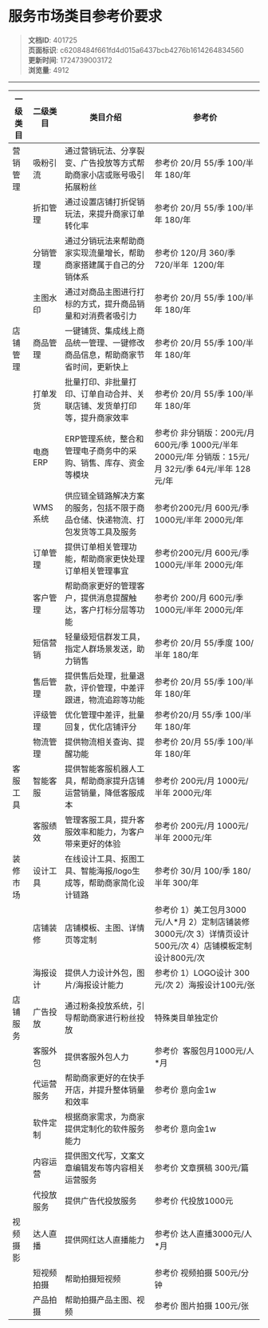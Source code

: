 # 服务市场类目参考价要求

> **文档ID**: 401725  
> **页面标识**: c6208484f661fd4d015a6437bcb4276b1614264834560  
> **更新时间**: 1724739003172  
> **浏览量**: 4912

---

| 一级类目 | 二级类目 | 类目介绍 | 参考价 |
| --- | --- | --- | --- |
| 营销管理 | 吸粉引流 | 通过营销玩法、分享裂变、广告投放等方式帮助商家小店或账号吸引拓展粉丝 | 参考价 20/月 55/季 100/半年 180/年 |
|  | 折扣管理 | 通过设置店铺打折促销玩法，来提升商家订单转化率 | 参考价 20/月 55/季 100/半年 180/年 |
|  | 分销管理 | 通过分销玩法来帮助商家实现流量增长，帮助商家搭建属于自己的分销体系 | 参考价 120/月 360/季 720/半年  1200/年 |
|  | 主图水印 | 通过对商品主图进行打标的方式，提升商品销量和对消费者吸引力 | 参考价 20/月 55/季 100/半年 180/年 |
| 店铺管理 | 商品管理 | 一键铺货、集成线上商品统一管理、一键修改商品信息，帮助商家节省时间，更新快上 | 参考价 20/月 55/季 100/半年 180/年 |
|  | 打单发货 | 批量打印、非批量打印、订单自动合并、关联店铺、发货单打印等，提升商家效率 | 参考价 20/月 55/季 100/半年 180/年 |
|  | 电商ERP | ERP管理系统，整合和管理电子商务中的采购、销售、库存、资金等模块 | 参考价 非分销版：200元/月 600元/季 1000元/半年 2000元/年 分销版：15元/月 32元/季 64元/半年 128元/年 |
|  | WMS系统 | 供应链全链路解决方案的服务，包括不限于商品仓储、快递物流、打包发货等工具及服务 | 参考价200元/月 600元/季 1000元/半年 2000元/年 |
|  | 订单管理 | 提供订单相关管理功能，帮助商家更快处理订单相关管理事宜 | 参考价200元/月 600元/季 1000元/半年 2000元/年 |
|  | 客户管理 | 帮助商家更好的管理客户，提供消息提醒触达，客户打标分层等功能 | 参考价 200/月 600元/季 1000元/半年 2000元/年 |
|  | 短信营销 | 轻量级短信群发工具，指定人群场景发送，助力销售 | 参考价 20/月 55/季度 100/半年 180/年 |
|  | 售后管理 | 提供售后处理，批量退款，评价管理，中差评跟进，物流追踪等功能 | 参考价 20/月 55/季 100/半年 180/年 |
|  | 评级管理 | 优化管理中差评，批量回复，优化店铺评分 | 参考价20/月 55/季 100/半年 180/年 |
|  | 物流管理 | 提供物流相关查询、提醒功能 | 参考价 20/月 55/季 100/半年 180/年 |
| 客服工具 | 智能客服 | 提供智能客服机器人工具，帮助商家提升店铺运营销量，降低客服成本 | 参考价 200元/月 1000元/半年 2000元/年 |
|  | 客服绩效 | 管理客服工具，提升客服效率和能力，为客户带来更好的体验 | 参考价 200元/月 1000元/半年 2000元/年 |
| 装修市场 | 设计工具 | 在线设计工具、抠图工具、智能海报/logo生成等，帮助商家简化设计链路 | 参考价 30/月 100/季 180/半年 300/年 |
|  | 店铺装修 | 店铺模板、主图、详情页等定制 | 参考价 1）美工包月3000元/人\*月 2）定制店铺装修3000元/次 3）详情页设计500元/次 4）店铺模板定制设计800元/次 |
|  | 海报设计 | 提供人力设计外包，图片/海报设计能力 | 参考价 1）LOGO设计 300元/次 2）海报设计100元/张 |
| 店铺服务 | 广告投放 | 通过粉条投放系统，引导帮助商家进行粉丝投放 | 特殊类目单独定价 |
|  | 客服外包 | 提供客服外包人力 | 参考价  客服包月1000元/人\*月 |
|  | 代运营服务 | 帮助商家更好的在快手开店，并提升整体销量和效率 | 参考价 意向金1w |
|  | 软件定制 | 根据商家需求，为商家提供定制化的软件服务能力 | 参考价 意向金1w |
|  | 内容运营 | 提供图文代写，文案文章编辑发布等内容相关运营服务 | 参考价 文章撰稿 300元/篇 |
|  | 代投放服务 | 提供广告代投放服务 | 参考价 代投放1000元 |
| 视频摄影 | 达人直播 | 提供网红达人直播能力 | 参考价 达人直播3000元/人\*月 |
|  | 短视频拍摄 | 帮助拍摄短视频 | 参考价 视频拍摄 500元/分钟 |
|  | 产品拍摄 | 帮助拍摄产品主图、视频 | 参考价 图片拍摄 100元/张 |

